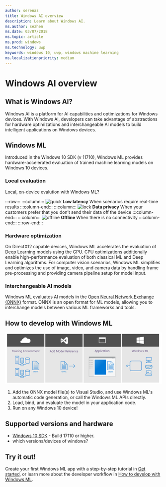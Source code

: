 ```yaml
---
author: serenaz
title: Windows AI overview
description: Learn about Windows AI.
ms.author: sezhen
ms.date: 03/07/2018
ms.topic: article
ms.prod: windows
ms.technology: uwp
keywords: windows 10, uwp, windows machine learning
ms.localizationpriority: medium
---
```

# Windows AI overview

## What is Windows AI?

Windows AI is a platform for AI capabilities and optimizations for Windows devices. With Windows AI, developers can take advantage of abstractions for hardware optimizations and interchangeable AI models to build intelligent applications on Windows devices.

## Windows ML

Introduced in the Windows 10 SDK (v 11710), Windows ML provides hardware-accelerated evaluation of trained machine learning models on Windows 10 devices.

### Local evaluation

Local, on-device evalution with Windows ML?

:::row:::
    :::column:::
        ![quick](/media/common/i_quick-start.svg)
        **Low latency**
        When scenarios require real-time results
    :::column-end:::
    :::column:::
        ![lock](/media/common/i_lock.svg)
        **Data privacy**
        When your customers prefer that you don’t send their data off the device
    :::column-end:::
    :::column:::
        ![offline](/media/common/i_offline.svg)
        **Offline**
        When there is no connectivity
    :::column-end:::
:::row-end:::

### Hardware optimization

On DirectX12 capable devices, Windows ML accelerates the evaluation of Deep Learning models using the GPU. CPU optimizations additionally enable high-performance evaluation of both classical ML and Deep Learning algorithms. For computer vision scenarios, Windows ML simplifies and optimizes the use of image, video, and camera data by handling frame pre-processing and providing camera pipeline setup for model input.

### Interchangeable AI models

Windows ML evaluates AI models in the [Open Neural Network Exchange (ONNX)](https://onnx.ai) format. ONNX is an open format for ML models, allowing you to interchange models between various ML frameworks and tools.

## How to develop with Windows ML

![windows ML developer flow](images/winmlstory.png)

1. Add the ONNX model file(s) to Visual Studio, and use Windows ML's automatic code generation, or call the Windows ML APIs directly.
2. Load, bind, and evaluate the model in your application code.
3. Run on any Windows 10 device!

## Supported versions and hardware

- [Windows 10 SDK](https://developer.microsoft.com/windows/downloads/windows-10-sdk) - Build 17110 or higher.
- which versions/devices of windows?

## Try it out!

Create your first Windows ML app with a step-by-step tutorial in [Get started](get-started.md), or learn more about the developer workflow in [How to develop with Windows ML](how-to.md).
